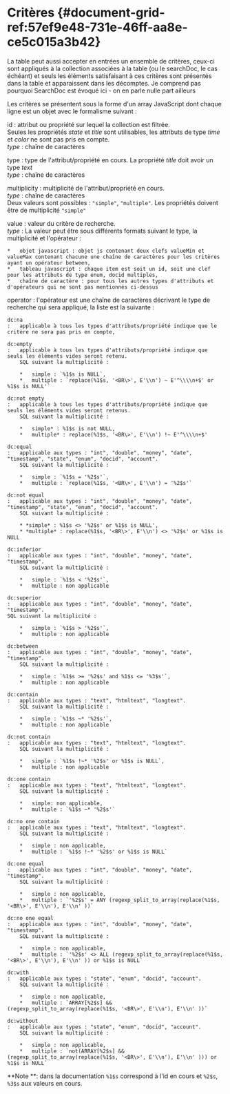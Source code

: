 # Critères {#document-grid-ref:57ef9e48-731e-46ff-aa8e-ce5c015a3b42}

La table peut aussi accepter en entrées un ensemble de critères, ceux-ci sont
appliqués à la collection associées à la table (ou le searchDoc, le cas échéant)
et seuls les éléments satisfaisant à ces critères sont présentés dans la table
et apparaissent dans les décomptes. <span class="flag review">Je comprend pas pourquoi SearchDoc est évoqué ici - on en parle nulle part ailleurs</span>

Les critères se présentent sous la forme d'un array JavaScript dont chaque ligne
est un objet avec le formalisme suivant :

id
:   attribut ou propriété sur lequel la collection est filtrée.  
    Seules les propriétés *state* et *title* sont utilisables, 
    les attributs de type *time* et *color* ne sont pas pris en compte.  
    *type* : chaîne de caractères

type
:   type de l'attribut/propriété en cours.
    La propriété *title* doit avoir un type *text*  
    *type* : chaîne de caractères

multiplicity
:   multiplicité de l'attribut/propriété en cours.  
    *type* : chaîne de caractères  
    Deux valeurs sont possibles : `"simple"`, `"multiple"`. Les propriétés doivent être de multiplicité `"simple"`

value
:   valeur du critère de recherche.  
    *type* : La valeur peut être sous différents formats suivant le type, la multiplicité et l'opérateur :
    
    *   objet javascript : objet js contenant deux clefs valueMin et valueMax contenant chacune une chaîne de caractères pour les critères ayant un opérateur between,
    *   tableau javascript : chaque item est soit un id, soit une clef pour les attributs de type enum, docid multiples, 
    *   chaîne de caractère : pour tous les autres types d'attributs et d'opérateurs qui ne sont pas mentionnés ci-dessus

operator
:   l'opérateur est une chaîne de caractères décrivant le type de recherche qui sera appliqué, la liste est la suivante :
    
    dc:na
    :   applicable à tous les types d'attributs/propriété indique que le critère ne sera pas pris en compte,
    
    dc:empty
    :   applicable à tous les types d'attributs/propriété indique que seuls les éléments vides seront retenu.  
        SQL suivant la multiplicité :
        
        *   simple : `%1$s is NULL`,
        *   multiple : `replace(%1$s, '<BR\>', E'\\n') ~ E'^\\\\n+$' or %1$s is NULL'`
    
    dc:not empty 
    :   applicable à tous les types d'attributs/propriété indique que seuls les éléments vides seront retenus.  
        SQL suivant la multiplicité :
        
        *   simple* : %1$s is not NULL,
        *   multiple* : replace(%1$s, '<BR\>', E'\\n') !~ E'^\\\\n+$'
    
    dc:equal
    :   applicable aux types : "int", "double", "money", "date", "timestamp", "state", "enum", "docid", "account".  
        SQL suivant la multiplicité :
        
        *   simple : `%1$s = '%2$s'`,
        *   multiple : `replace(%1$s, '<BR\>', E'\\n') = '%2$s'`
    
    dc:not equal
    :   applicable aux types : "int", "double", "money", "date", "timestamp", "state", "enum", "docid", "account".  
        SQL suivant la multiplicité :
        
        * *simple* : %1$s <> '%2$s' or %1$s is NULL',
        * *multiple* : replace(%1$s, '<BR\>', E'\\n') <> '%2$s' or %1$s is NULL
    
    dc:inferior
    :   applicable aux types : "int", "double", "money", "date", "timestamp".  
        SQL suivant la multiplicité :
        
        *   simple : `%1$s < '%2$s'`,
        *   multiple : non applicable
    
    dc:superior
    :   applicable aux types : "int", "double", "money", "date", "timestamp".  
    SQL suivant la multiplicité :
        
        *   simple : `%1$s > '%2$s'`,
        *   multiple : non applicable
    
    dc:between
    :   applicable aux types : "int", "double", "money", "date", "timestamp".  
        SQL suivant la multiplicité :
        
        *   simple : `%1$s >= '%2$s' and %1$s <= '%3$s'`,
        *   multiple : non applicable
    
    dc:contain
    :   applicable aux types : "text", "htmltext", "longtext".  
        SQL suivant la multiplicité :
        
        *   simple : `%1$s ~* '%2$s'`,
        *   multiple : non applicable
    
    dc:not contain
    :   applicable aux types : "text", "htmltext", "longtext".  
        SQL suivant la multiplicité :
        
        *   simple : `%1$s !~* '%2$s' or %1$s is NULL`,
        *   multiple : non applicable
    
    dc:one contain
    :   applicable aux types : "text", "htmltext", "longtext".  
        SQL suivant la multiplicité :
        
        *   simple: non applicable,
        *   multiple : `%1$s ~* '%2$s'`
    
    dc:no one contain
    :   applicable aux types : "text", "htmltext", "longtext".  
        SQL suivant la multiplicité :
        
        *   simple : non applicable,
        *   multiple : `%1$s !~* '%2$s' or %1$s is NULL`
    
    dc:one equal
    :   applicable aux types : "int", "double", "money", "date", "timestamp".  
        SQL suivant la multiplicité :
        
        *   simple : non applicable,
        *   multiple : `'%2$s' = ANY (regexp_split_to_array(replace(%1$s, '<BR\>', E'\\n'), E'\\n' ))`
        
    dc:no one equal
    :   applicable aux types : "int", "double", "money", "date", "timestamp".  
        SQL suivant la multiplicité :
        
        *   simple : non applicable,
        *   multiple : `'%2$s' <> ALL (regexp_split_to_array(replace(%1$s, '<BR\>', E'\\n'), E'\\n' )) or %1$s is NULL`
    
    dc:with
    :   applicable aux types : "state", "enum", "docid", "account".  
        SQL suivant la multiplicité :
        
        *   simple : non applicable,
        *   multiple : `ARRAY[%2$s] && (regexp_split_to_array(replace(%1$s, '<BR\>', E'\\n'), E'\\n' ))`
    
    dc:without
    :   applicable aux types : "state", "enum", "docid", "account".  
        SQL suivant la multiplicité :
        
        *   simple : non applicable,
        *   multiple : `not(ARRAY[%2$s] && (regexp_split_to_array(replace(%1$s, '<BR\>', E'\\n'), E'\\n' ))) or %1$s is NULL`

**Note **: dans la documentation `%1$s` correspond à l'id en cours et `%2$s`,
`%3$s` aux valeurs en cours.


